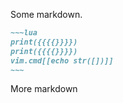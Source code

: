 Some markdown.
```markdown
~~~lua
print({{{{}}}})
print({{{{}}}})
vim.cmd[[echo str([])]]
~~~
```
More markdown
